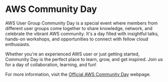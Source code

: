 # AWS Community Day

AWS User Group Community Day is a special event where members from different user groups come together to share knowledge, network, and celebrate the vibrant AWS community. It's a day filled with insightful talks, hands-on workshops, and opportunities to connect with fellow cloud enthusiasts.

Whether you're an experienced AWS user or just getting started, Community Day is the perfect place to learn, grow, and get inspired. Join us for a day of collaboration, learning, and fun!

For more information, visit the [Official AWS Community Day](https://aws.amazon.com/events/community-day/) webpage.